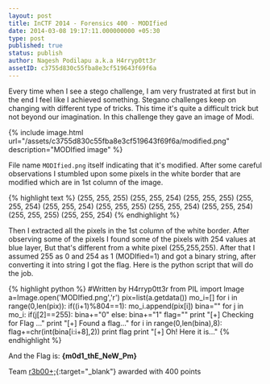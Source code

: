 ```yaml
---
layout: post
title: InCTF 2014 - Forensics 400 - MODIfied
date: 2014-03-08 19:17:11.000000000 +05:30
type: post
published: true
status: publish
author: Nagesh Podilapu a.k.a H4rryp0tt3r
assetID: c3755d830c55fba8e3cf519643f69f6a
---
```

Every time when I see a stego challenge, I am very frustrated at first but in the end I feel like I achieved something. Stegano challenges keep on changing with different type of tricks.
This time it's quite a difficult trick but not beyond our imagination. In this challenge they gave an image of Modi.

{% include image.html url="/assets/c3755d830c55fba8e3cf519643f69f6a/modified.png" description="MODIfied image" %}

File name `MODIfied.png` itself indicating that it's modified. After some careful observations I stumbled upon some pixels in the white border that are modified which are in 1st column of the image.

{% highlight text %}
(255, 255, 255)
(255, 255, 254)
(255, 255, 255)
(255, 255, 254)
(255, 255, 254)
(255, 255, 255)
(255, 255, 254)
(255, 255, 254)
(255, 255, 255)
(255, 255, 254)
{% endhighlight %}

Then I extracted all the pixels in the 1st column of the white border. After observing some of the pixels I found some of the pixels with 254 values at blue layer, But that's different from a white pixel (255,255,255).
After that I assumed 255 as 0 and 254 as 1 (MODIfied=1) and got a binary string, after converting it into string I got the flag. Here is the python script that will do the job.

{% highlight python %}
#Written by H4rryp0tt3r
from PIL import Image
a=Image.open('MODIfied.png','r')
pix=list(a.getdata())
mo_i=[]
for i in range(0,len(pix)):
	if((i+1)%804==1):
		mo_i.append(pix[i])
bina=""
for j in mo_i:
	if(j[2]==255):
		bina+="0"
	else:
		bina+="1"
flag=""
print "[+] Checking for Flag ..."
print "[+] Found a flag..."
for i in range(0,len(bina),8):
	flag+=chr(int(bina[i:i+8],2))
print flag
print "[+] Oh! Here it is..."
{% endhighlight %}

And the Flag is: **{m0d1_thE_NeW_Pm}**

Team [r3b00+;][r3b00t-link]{:target="_blank"} awarded with 400 points

[r3b00t-link]: https://ctftime.org/team/4882